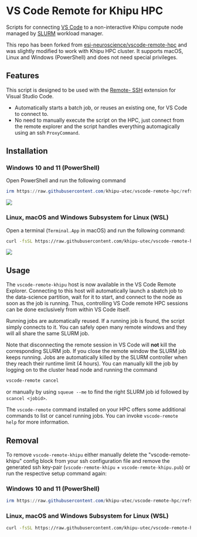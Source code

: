 <!--
Copyright (c) 2025 Khipu HPC
Copyright (c) 2025 Ernst Strüngmann Institute (ESI) for Neuroscience
in Cooperation with Max Planck Society
SPDX-License-Identifier: CC-BY-NC-SA-1.0
-->

# VS Code Remote for Khipu HPC

Scripts for connecting [VS Code](https://code.visualstudio.com/download) to a non-interactive Khipu compute 
node managed by [SLURM](https://slurm.schedmd.com/overview.html) workload manager. 

This repo has been forked from [esi-neuroscience/vscode-remote-hpc](https://github.com/esi-neuroscience/vscode-remote-hpc)
and was slightly modified to work with Khipu HPC cluster. It supports macOS, Linux and Windows (PowerShell) 
and does not need special privileges. 

## Features

This script is designed to be used with the [Remote- SSH](https://marketplace.visualstudio.com/items?itemName=ms-vscode-remote.remote-ssh) 
extension for Visual Studio Code. 

- Automatically starts a batch job, or reuses an existing one, for VS Code to connect to.
- No need to manually execute the script on the HPC, just connect from the remote 
  explorer and the script handles everything automagically using an ssh `ProxyCommand`.

## Installation 

### Windows 10 and 11 (PowerShell) 

Open PowerShell and run the following command 

``` PowerShell
irm https://raw.githubusercontent.com/khipu-utec/vscode-remote-hpc/refs/heads/main/client/setup.ps1 | iex
```

![](https://github.com/khipu-utec/vscode-remote-hpc/blob/main/doc/media/vscode_remote_khipu_demo_win.gif)

### Linux, macOS and Windows Subsystem for Linux (WSL)

Open a terminal (`Terminal.App` in macOS) and run the following command:

```zsh
curl -fsSL https://raw.githubusercontent.com/khipu-utec/vscode-remote-hpc/refs/heads/main/client/setup.sh | bash
```

![](https://github.com/khipu-utec/vscode-remote-hpc/blob/main/doc/media/vscode_remote_khipu_demo_linux.gif)

## Usage

The `vscode-remote-khipu` host is now available in the VS Code Remote Explorer. 
Connecting to this host will automatically launch a sbatch job to the data-science 
partition, wait for it to start, and connect to the node as soon as the job is running.
Thus, controlling VS Code remote HPC sessions can be done exclusively from 
within VS Code itself. 

Running jobs are automatically reused. If a running job is found, the script simply 
connects to it. You can safely open many remote windows and they will all share 
the same SLURM job. 

Note that disconnecting the remote session in VS Code will **not** kill the 
corresponding SLURM job. If you close the remote window the SLURM job keeps running. 
Jobs are automatically killed by the SLURM controller when they reach their 
runtime limit (4 hours). You can manually kill the job by logging on to the cluster head node 
and running the command 

``` bash
vscode-remote cancel
```

or manually by using `squeue --me` to find the right SLURM job id followed by 
`scancel <jobid>`. 

The `vscode-remote` command installed on your HPC offers some additional commands 
to list or cancel running jobs. You can invoke `vscode-remote help` for more information. 

## Removal

To remove `vscode-remote-khipu` either manually delete the "vscode-remote-khipu" 
config block from your ssh configuration file and remove the generated ssh 
key-pair (`vscode-remote-khipu` + `vscode-remote-khipu.pub`) or run the respective 
setup command again:

### Windows 10 and 11 (PowerShell) 

``` PowerShell
irm https://raw.githubusercontent.com/khipu-utec/vscode-remote-hpc/refs/heads/main/client/setup.ps1 | iex
```

### Linux, macOS and Windows Subsystem for Linux (WSL)

```zsh
curl -fsSL https://raw.githubusercontent.com/khipu-utec/vscode-remote-hpc/refs/heads/main/client/setup.sh | bash
```


